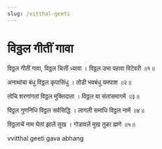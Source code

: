 ```yaml
---
slug: /vitthal-geeti
---
```


# विठ्ठल गीतीं गावा

विठ्ठल गीतीं गावा, विठ्ठल चित्तीं ध्यावा ।
विठ्ठल उभा पहावा विटेवरी ॥१॥

अनाथांचा बंधु विठ्ठल कृपासिंधु ।
तोडी भवबंधु यमपाश ॥२॥

तोचि शरणांगतां विठ्ठल मुक्तिदाता ।
विठ्ठल या संतांसमागमें ॥३॥

विठ्ठल गुणनिधि विठ्ठल सर्वसिद्धि ।
लागली समाधि विठ्ठल नामें ॥४॥

विठ्ठलाचें नाम घेतां झालें सुख ।
गोडावलें मुख तुका ह्मणे ॥५॥


<span class='index-text'> vvitthal geeti gava abhang</span>